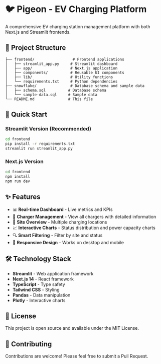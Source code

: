 # 🐦 Pigeon - EV Charging Platform

A comprehensive EV charging station management platform with both Next.js and Streamlit frontends.

## 📁 Project Structure

```
├── frontend/                 # Frontend applications
│   ├── streamlit_app.py     # Streamlit dashboard
│   ├── app/                 # Next.js application
│   ├── components/          # Reusable UI components
│   ├── lib/                 # Utility functions
│   └── requirements.txt     # Python dependencies
├── snowflake/               # Database schema and sample data
│   ├── schema.sql          # Database schema
│   └── sample-data.sql     # Sample data
└── README.md               # This file
```

## 🚀 Quick Start

### Streamlit Version (Recommended)

```bash
cd frontend
pip install -r requirements.txt
streamlit run streamlit_app.py
```

### Next.js Version

```bash
cd frontend
npm install
npm run dev
```

## ✨ Features

- 📊 **Real-time Dashboard** - Live metrics and KPIs
- 🔌 **Charger Management** - View all chargers with detailed information
- 📍 **Site Overview** - Multiple charging locations
- 📈 **Interactive Charts** - Status distribution and power capacity charts
- 🔍 **Smart Filtering** - Filter by site and status
- 📱 **Responsive Design** - Works on desktop and mobile

## 🛠️ Technology Stack

- **Streamlit** - Web application framework
- **Next.js 14** - React framework
- **TypeScript** - Type safety
- **Tailwind CSS** - Styling
- **Pandas** - Data manipulation
- **Plotly** - Interactive charts

## 📝 License

This project is open source and available under the MIT License.

## 🤝 Contributing

Contributions are welcome! Please feel free to submit a Pull Request.